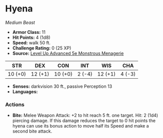 # Hyena

*Medium* *Beast*

- **Armor Class:** 11
- **Hit Points:** 4 (1d8)
- **Speed:** walk 50 ft.
- **Challenge Rating:** 0 (25 XP)
- **Source:** [Level Up Advanced 5e Monstrous Menagerie](https://www.levelup5e.com)

| STR | DEX | CON | INT | WIS | CHA |
| --- | --- | --- | --- | --- | --- |
| 10 (+0) | 12 (+1) | 10 (+0) | 2 (-4) | 12 (+1) | 4 (-3) |

- **Senses:** darkvision 30 ft., passive Perception 13
- **Languages:** 
### Actions
- **Bite:** Melee Weapon Attack: +2 to hit  reach 5 ft.  one target. Hit: 2 (1d4) piercing damage. If this damage reduces the target to 0 hit points  the hyena can use its bonus action to move half its Speed and make a second bite attack.
